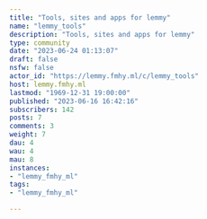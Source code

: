 ```yaml
---
title: "Tools, sites and apps for lemmy" 
name: "lemmy_tools"
description: "Tools, sites and apps for lemmy"
type: community
date: "2023-06-24 01:13:07"
draft: false
nsfw: false
actor_id: "https://lemmy.fmhy.ml/c/lemmy_tools"
host: lemmy.fmhy.ml
lastmod: "1969-12-31 19:00:00"
published: "2023-06-16 16:42:16"
subscribers: 142
posts: 7
comments: 3
weight: 7
dau: 4
wau: 4
mau: 8
instances:
- "lemmy_fmhy_ml"
tags: 
- "lemmy_fmhy_ml"

---
```


